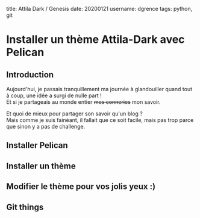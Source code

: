 title: Attila Dark / Genesis
date: 20200121
username: dgrence
tags: python, git
# Installer un thème Attila-Dark avec Pelican

## Introduction

Aujourd'hui, je passais tranquillement ma journée à glandouiller quand tout à coup, une idée a surgi de nulle part !  
Et si je partageais au monde entier <strike>mes conneries</strike> mon savoir.

Et quoi de mieux pour partager son savoir qu'un blog ?  
Mais comme je suis fainéant, il fallait que ce soit facile, mais pas trop parce que sinon y a pas de challenge.

## Installer Pelican

## Installer un thème

## Modifier le thème pour vos jolis yeux :)

## Git things

